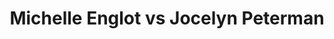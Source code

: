 ---
title: Michelle Englot vs Jocelyn Peterman
player1:
  name: Englot, Michelle
  percent: 68
  wins: 0
  losses: 1
player2:
  name: Peterman, Jocelyn
  percent: 93
  wins: 1
  losses: 0
games:
- player1:
    team: MB
    position: Fourth
    percent: 68
    win: 0
    loss: 1
  player2:
    team: CA
    position: Second
    percent: 93
    win: 1
    loss: 0
  event: Hearts
  year: 2017
  draw: Round Robin(10)
  score: MB 7 - CA 8
- player1:
    team: Engl
    position: Fourth
    percent: 55
    win: 0
    loss: 1
  player2:
    team: Care
    position: Second
    percent: 93
    win: 1
    loss: 0
  event: Trials (Women)
  year: 2017
  draw: Round Robin(19)
  score: Care 10 - Engl 3
---